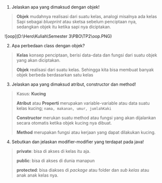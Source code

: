 1. Jelaskan apa yang dimaksud dengan objek!

> **Objek** mudahnya realisasi dari suatu kelas, analogi misalnya ada kelas Sapi sebagai *blueprint* atau sketsa sebelum penciptaan nya, sedangkan objek itu ketika sapi nya diciptakan.

![oop](D:\Hero\Kuliah\Semester 3\PBO\TP2\oop.PNG)

2. Apa perbedaan class dengan objek?

> **Kelas** konsep penciptaan, berisi data-data dan fungsi dari suatu objek yang akan diciptakan.
>
> **Objek** realisasi dari suatu kelas. Sehingga kita bisa membuat banyak objek berbeda berdasarkan satu kelas



3. Jelaskan apa yang dimaksud atribut, constructor dan method!

> Kasus: **Kucing**
>
> **Atribut** atau **Properti** merupakan variable-variable atau data suatu kelas kucing; `nama, makanan, umur, jumlahKaki`
>
> **Constructor** merukan suatu method atau fungsi yang akan dijalankan secara otomatis ketika objek kucing nya dibuat.
>
> **Method** merupakan fungsi atau kerjaan yang dapat dilakukan kucing.



4. Sebutkan dan jelaskan modifier-modifier yang terdapat pada java!

> **private**: bisa di akses di kelas itu aja.
>
> **public**: bisa di akses di dunia manapun
>
> **protected**: bisa diakses di *package* atau folder dan *sub kelas* atau anak anak kelas nya.

